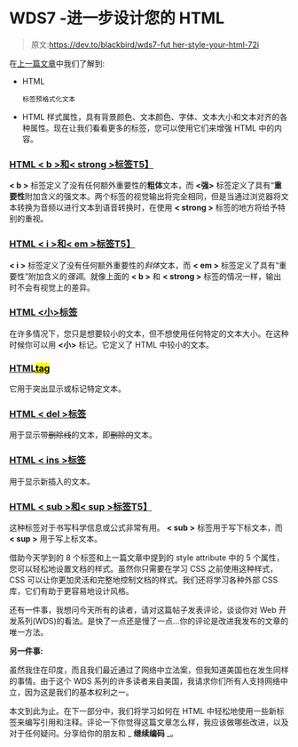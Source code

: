 # WDS7 -进一步设计您的 HTML

> 原文:[https://dev.to/blackbird/wds7-fut her-style-your-html-72i](https://dev.to/blackbird/wds7---futher-style-your-html-72i)

在[上一篇文章](https://thecodingexpress.blogspot.in/2017/12/wsd6-style-your-document.html)中我们了解到:

*   HTML

    ```
    标签预格式化文本
    ```

*   HTML 样式属性，具有背景颜色、文本颜色、字体、文本大小和文本对齐的各种属性。现在让我们看看更多的标签，您可以使用它们来增强 HTML 中的内容。

### [](#html-ltbgt-and-ltstronggt-tags%C2%A0)<u>HTML < b >和< strong >标签T5】</u>

**< b >** 标签定义了没有任何额外重要性的**粗体**文本，而 **<强>** 标签定义了具有“**重要性**附加含义的强文本。两个标签的视觉输出将完全相同，但是当通过浏览器将文本转换为音频以进行文本到语音转换时，在使用 **< strong >** 标签的地方将给予特别的重视。

### [](#html-ltigt-and-ltemgt-tags)<u>HTML < i >和< em >标签T5】</u>

**< i >** 标签定义了没有任何额外重要性的*斜体*文本，而 **< em >** 标签定义了具有“重要性”附加含义的*强调*。就像上面的 **< b >** 和 **< strong >** 标签的情况一样，输出时不会有视觉上的差异。

### [](#html-ltsmallgt-tag)<u>HTML <小>标签</u>

在许多情况下，您只是想要较小的文本，但不想使用任何特定的文本大小。在这种时候你可以用 **<小>** 标记。它定义了 HTML 中较小的文本。

### <u>HTML<mark>tag</u>

它用于突出显示或标记特定文本。

### [](#html-ltdelgt-tag)<u>HTML < del >标签</u>

用于显示带~~删除线~~的文本，即~~删除的~~文本。

### [](#html-ltinsgt-tag)<u>HTML < ins >标签</u>

用于显示新插入的文本。

### [](#html-ltsubgt-and-ltsupgt-tags)<u>HTML < sub >和< sup >标签T5】</u>

这种标签对于书写科学信息或公式非常有用。 **< sub >** 标签用于写下标文本，而 **< sup >** 用于写上标文本。

借助今天学到的 8 个标签和上一篇文章中提到的 style attribute 中的 5 个属性，您可以轻松地设置文档的样式。虽然你只需要在学习 CSS 之前使用这种样式，CSS 可以让你更加灵活和完整地控制文档的样式。我们还将学习各种外部 CSS 库，它们有助于更容易地设计风格。

还有一件事，我想问今天所有的读者，请对这篇帖子发表评论，谈谈你对 Web 开发系列(WDS)的看法。是快了一点还是慢了一点...你的评论是改进我发布的文章的唯一方法。

**另一件事:**

虽然我住在印度，而且我们最近通过了网络中立法案，但我知道美国也在发生同样的事情。由于这个 WDS 系列的许多读者来自美国，我请求你们所有人支持网络中立，因为这是我们的基本权利之一。

本文到此为止。在下一部分中，我们将学习如何在 HTML 中轻松地使用一些新标签来编写引用和注释。评论一下你觉得这篇文章怎么样，我应该做哪些改进，以及对于任何疑问。分享给你的朋友和 _ **继续编码** _。
